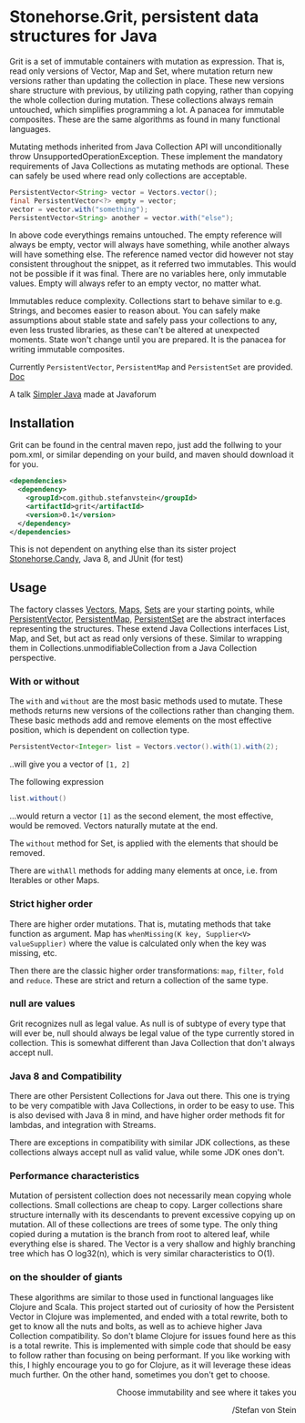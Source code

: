 
# Stonehorse.Grit, persistent data structures for Java

Grit is a set of immutable containers with mutation as expression. That is, read only versions of Vector, Map and Set, where mutation return new versions rather than updating the collection in place. These new versions share structure with previous, by utilizing path copying, rather than copying the whole collection during mutation. These collections always remain untouched, which simplifies programming a lot. A panacea for immutable composites. These are the same algorithms as found in many functional languages.

Mutating methods inherited from Java Collection API will unconditionally throw UnsupportedOperationException. These implement the mandatory requirements of Java Collections as mutating methods are optional. These can safely be used where read only collections are acceptable.

```java
PersistentVector<String> vector = Vectors.vector();
final PersistentVector<?> empty = vector;
vector = vector.with("something");
PersistentVector<String> another = vector.with("else");
```

In above code everythings remains untouched. The empty reference will always be empty, vector will always have something, while another always will have something else. The reference named vector did however not stay consistent throughout the snippet, as it referred two immutables. This would not be possible if it was final. There are no variables here, only immutable values. Empty will always refer to an empty vector, no matter what.

Immutables reduce complexity. Collections start to behave similar to e.g. Strings, and becomes easier to reason about. You can safely make assumptions about stable state and safely pass your collections to any, even less trusted libraries, as these can't be altered at unexpected moments. State won't change until you are prepared. It is the panacea for writing immutable composites.


Currently `PersistentVector`, `PersistentMap` and `PersistentSet` are provided. [Doc](https://stefanvstein.github.io/stonehorse.grit/index.html)

A talk [Simpler Java](https://stefanvstein.github.io/stonehorse.grit/SimplerJava.pdf) made at Javaforum

## Installation

Grit can be found in the central maven repo, just add the follwing to your pom.xml, or similar depending on your build, and maven should download it for you.

```xml
<dependencies>
  <dependency>
    <groupId>com.github.stefanvstein</groupId>
    <artifactId>grit</artifactId>
    <version>0.1</version>
  </dependency>
</dependencies>
```

This is not dependent on anything else than its sister project [Stonehorse.Candy](https://github.com/stefanvstein/stonehorse.candy), Java 8, and JUnit (for test)

## Usage

The factory classes [Vectors](https://stefanvstein.github.io/stonehorse.grit/stonehorse/grit/Vectors.html), [Maps](https://stefanvstein.github.io/stonehorse.grit/stonehorse/grit/Maps.html), [Sets](https://stefanvstein.github.io/stonehorse.grit/stonehorse/grit/Sets.html) are your starting points, while [PersistentVector](https://stefanvstein.github.io/stonehorse.grit/stonehorse/grit/PersistentVector.html), [PersistentMap](https://stefanvstein.github.io/stonehorse.grit/stonehorse/grit/PersistentMap.html), [PersistentSet](https://stefanvstein.github.io/stonehorse.grit/stonehorse/grit/PersistentSet.html) are the abstract interfaces representing the structures. These extend Java Collections interfaces List, Map, and Set, but act as read only versions of these. Similar to wrapping them in Collections.unmodifiableCollection from a Java Collection perspective.

### With or without

The `with` and `without` are the most basic methods used to mutate. These methods returns new versions of the collections rather than changing them. These basic methods add and remove elements on the most effective position, which is dependent on collection type.

```java
PersistentVector<Integer> list = Vectors.vector().with(1).with(2);
```
..will give you a vector of `[1, 2]`

The following expression
```java
list.without()
```
...would return a vector `[1]` as the second element, the most effective, would be removed. Vectors naturally mutate at the end.

The `without` method for Set, is applied with the elements that should be removed.

There are `withAll` methods for adding many elements at once, i.e. from Iterables or other Maps.


### Strict higher order

There are higher order mutations. That is, mutating methods that take function as argument. Map has `whenMissing(K key, Supplier<V> valueSupplier)` where the value is calculated only when the key was missing, etc.

Then there are the classic higher order transformations: `map`, `filter`, `fold` and `reduce`. These are strict and return a collection of the same type.

### null are values

Grit recognizes null as legal value. As null is of subtype of every type that will ever be, null should always be legal value of the type currently stored in collection. This is somewhat different than Java Collection that don't always accept null.

### Java 8 and Compatibility

There are other Persistent Collections for Java out there. This one is trying to be very compatible with Java Collections, in order to be easy to use. This is also devised with Java 8 in mind, and have higher order methods fit for lambdas, and integration with Streams.

There are exceptions in compatibility with similar JDK collections, as these collections always accept null as valid value, while some JDK ones don't.

### Performance characteristics 

Mutation of persistent collection does not necessarily mean copying whole collections. Small collections are cheap to copy. Larger collections share structure internally with its descendants to prevent excessive copying up on mutation. All of these collections are trees of some type. The only thing copied during a mutation is the branch from root to altered leaf, while everything else is shared. The Vector is a very shallow and highly branching tree which has O log32(n), which is very similar characteristics to O(1).

### on the shoulder of giants

These algorithms are similar to those used in functional languages like Clojure and Scala. This project started out of curiosity of how the Persistent Vector in Clojure was implemented, and ended with a total rewrite, both to get to know all the nuts and bolts, as well as to achieve higher Java Collection compatibility. So don't blame Clojure for issues found here as this is a total rewrite. This is implemented with simple code that should be easy to follow rather than focusing on being performant. If you like working with this, I highly encourage you to go for Clojure, as it will leverage these ideas much further. On the other hand, sometimes you don't get to choose.

 <div align="right">
Choose immutability and see where it takes you

 /Stefan von Stein
</div> 

